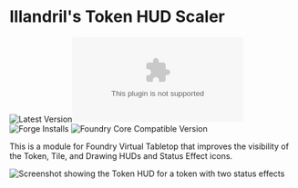 # Illandril's Token HUD Scaler
![Latest Version](https://img.shields.io/badge/dynamic/json?color=4b0000&label=Latest%20Version&query=$.version&url=https%3A%2F%2Fgithub.com%2Fillandril%2FFoundryVTT-token-hud-scale%2Freleases%2Flatest%2Fdownload%2Fmodule.json)![Latest Release Download Count](https://img.shields.io/github/downloads/illandril/FoundryVTT-token-hud-scale/latest/module.zip?color=4b0000&label=Downloads)
![Forge Installs](https://img.shields.io/badge/dynamic/json?color=4b0000&label=Forge%20Installs&query=package.installs&url=http%3A%2F%2Fforge-vtt.com%2Fapi%2Fbazaar%2Fpackage%2Fillandril-token-hud-scale&suffix=%25)
![Foundry Core Compatible Version](https://img.shields.io/badge/dynamic/json?color=4b0000&label=Foundry%20Version&query=$.compatibility.verified&url=https%3A%2F%2Fgithub.com%2Fillandril%2FFoundryVTT-token-hud-scale%2Freleases%2Flatest%2Fdownload%2Fmodule.json)

This is a module for Foundry Virtual Tabletop that improves the visibility of the Token, Tile, and Drawing HUDs and Status Effect icons.

![Screenshot showing the Token HUD for a token with two status effects](/screenshots/example-a.png?raw=true)
